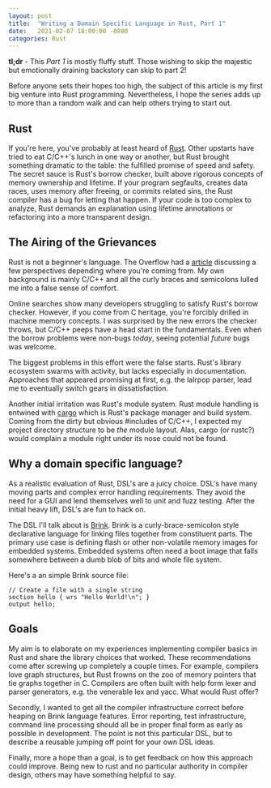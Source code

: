 ```yaml
---
layout: post
title:  "Writing a Domain Specific Language in Rust, Part 1"
date:   2021-02-07 18:00:00 -0800
categories: Rust
---
```


**tl;dr** - This _Part 1_ is mostly fluffy stuff.  Those wishing to skip the majestic but emotionally draining backstory can skip to part 2!

Before anyone sets their hopes too high, the subject of this article is my first big venture into Rust programming.  Nevertheless, I hope the series adds up to more than a random walk and can help others trying to start out.

## Rust

If you're here, you've probably at least heard of [Rust](ttps://www.rust-lang.org). Other upstarts have tried to eat C/C++'s lunch in one way or another, but Rust brought something dramatic to the table: the fulfilled promise of speed and safety.  The secret sauce is Rust's borrow checker, built above rigorous concepts of memory ownership and lifetime. If your program segfaults, creates data races, uses memory after freeing, or commits related sins, the Rust compiler has a bug for letting that happen. If your code is too complex to analyze, Rust demands an explanation using lifetime annotations or refactoring into a more transparent design.

## The Airing of the Grievances

Rust is not a beginner's language. The Overflow had a [article](https://stackoverflow.blog/2020/01/20/what-is-rust-and-why-is-it-so-popular) discussing a few perspectives depending where you're coming from. My own background is mainly C/C++ and all the curly braces and semicolons lulled me into a false sense of comfort.

Online searches show many developers struggling to satisfy Rust's borrow checker. However, if you come from C heritage, you're forcibly drilled in machine memory concepts. I was surprised by the new errors the checker throws, but C/C++ peeps have a head start in the fundamentals. Even when the borrow problems were non-bugs _today_, seeing potential _future_ bugs was welcome.

The biggest problems in this effort were the false starts. Rust's library ecosystem swarms with activity, but lacks especially in documentation. Approaches that appeared promising at first, e.g. the lalrpop parser, lead me to eventually switch gears in dissatisfaction.

Another initial irritation was Rust's module system.  Rust module handling is entwined with [cargo](https://doc.rust-lang.org/cargo) which is Rust's package manager and build system. Coming from the dirty but obvious #includes of C/C++, I expected my project directory structure to be _the_ module layout.  Alas, cargo (or rustc?) would complain a module right under its nose could not be found.

## Why a domain specific language?

As a realistic evaluation of Rust, DSL's are a juicy choice. DSL's have many moving parts and complex error handling requirements. They avoid the need for a GUI and lend themselves well to unit and fuzz testing. After the initial heavy lift, DSL's are fun to hack on.

The DSL I'll talk about is [Brink](https://github.com/steveking-gh/brink). Brink is a curly-brace-semicolon style declarative language for linking files together from constituent parts. The primary use case is defining flash or other non-volatile memory images for embedded systems. Embedded systems often need a boot image that falls somewhere between a dumb blob of bits and whole file system.

Here's a an simple Brink source file:

    // Create a file with a single string
    section hello { wrs "Hello World!\n"; }
    output hello;

## Goals

My aim is to elaborate on my experiences implementing compiler basics in Rust and share the library choices that worked.  These recommendations come after screwing up completely a couple times. For example, compilers love graph structures, but Rust frowns on the zoo of memory pointers that tie graphs together in C. Compilers are often built with help form lexer and parser generators, e.g. the venerable lex and yacc. What would Rust offer?

Secondly, I wanted to get all the compiler infrastructure correct before heaping on Brink language features. Error reporting, test infrastructure, command line processing should all be in proper final form as early as possible in development. The point is not this particular DSL, but to describe a reusable jumping off point for your own DSL ideas.

Finally, more a hope than a goal, is to get feedback on how this approach could improve. Being new to rust and no particular authority in compiler design, others may have something helpful to say.

